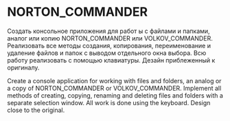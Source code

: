 # NORTON_COMMANDER
Создать консольное приложения для работ ы с файлами и папками, аналог или копию NORTON_COMMANDER или VOLKOV_COMMANDER.
Реализовать все методы создания, копирования, переименование и удаление файлов и папок с выводом отдельного окна выбора.
Всю работу реализовать с помощью клавиатуры. Дезайн приблеженный к оригиналу.

Create a console application for working with files and folders, an analog or a copy of NORTON_COMMANDER or VOLKOV_COMMANDER.
Implement all methods of creating, copying, renaming and deleting files and folders with a separate selection window.
All work is done using the keyboard. Design close to the original.
